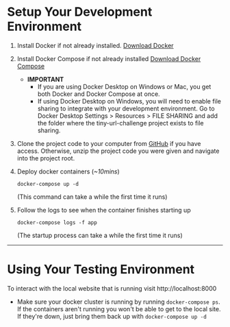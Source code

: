 # Setup Your Development Environment

1. Install Docker if not already installed. [Download Docker](https://docs.docker.com/engine/install/)

2. Install Docker Compose if not already installed [Download Docker Compose](https://docs.docker.com/compose/install/)

    - **IMPORTANT**
        - If you are using Docker Desktop on Windows or Mac, you get both Docker and Docker Compose at once.
        - If using Docker Desktop on Windows, you will need to enable file sharing to integrate with your development environment. Go to Docker Desktop Settings > Resources > FILE SHARING and add the folder where the tiny-url-challenge project exists to file sharing.

3. Clone the project code to your computer from [GitHub](https://github.com/shazaman23/tiny-url-challenge) if you have access. Otherwise, unzip the project code you were given and navigate into the project root.

4. Deploy docker containers (*~10mins*)

    ```
    docker-compose up -d
    ```

    (This command can take a while the first time it runs)

5. Follow the logs to see when the container finishes starting up 
    ```
    docker-compose logs -f app
    ```

    (The startup process can take a while the first time it runs)

---

# Using Your Testing Environment

To interact with the local website that is running visit http://localhost:8000
- Make sure your docker cluster is running by running `docker-compose ps`. If the containers aren't running you won't be able to get to the local site. If they're down, just bring them back up with `docker-compose up -d`